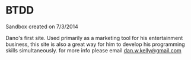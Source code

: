 BTDD
====

Sandbox created on 7/3/2014

Dano's first site. Used primarily as a marketing tool for his entertainment business, this site is also a great way for him to develop his programming skills simultaneously. for more info please email dan.w.kelly@gmail.com
